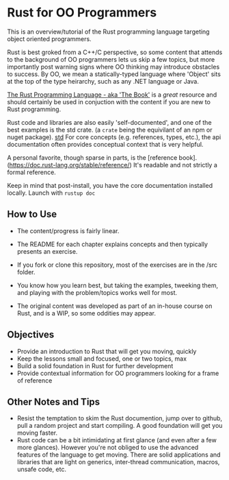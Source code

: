 # Rust for OO Programmers

This is an overview/tutorial of the Rust programming language targeting object oriented programmers.  

Rust is best groked from a C++/C perspective, so some content that attends to the background of OO programmers lets us skip a few topics, but more importantly post warning signs 
where OO thinking may introduce obstacles to success.  By OO, we mean a statically-typed language where 'Object' sits at the top
of the type heirarchy, such as any .NET language or Java.

[The Rust Programming Language - aka 'The Book'](https://doc.rust-lang.org/book/) is a *great* resource and should certainly be used in conjuction with the content if you are new to Rust programming.  

Rust code and libraries are also easily 'self-documented', and one of the best examples is the std crate.  (a `crate` being the equivilant of an npm or nuget package).  [std](https://doc.rust-lang.org/std/)  For core concepts (e.g. references, types, etc.), the api documentation often provides conceptual context that is very helpful. 

A personal favorite, though sparse in parts, is the [reference book].(https://doc.rust-lang.org/stable/reference/) It's readable and not strictly a formal reference.

Keep in mind that post-install, you have the core documentation installed locally.  Launch with ```rustup doc```

## How to Use 

* The content/progress is fairly linear.

* The README for each chapter explains concepts and then typically presents an exercise.

* If you fork or clone this repository, most of the exercises are in the /src folder.  

* You know how you learn best, but taking the examples, tweeking them, and playing with the problem/topics works well for most. 

* The original content was developed as part of an in-house course on Rust, and is a WIP, so some oddities may appear. 


## Objectives
* Provide an introduction to Rust that will get you moving, quickly
* Keep the lessons small and focused, one or two topics, max
* Build a solid foundation in Rust for further development
* Provide contextual information for OO programmers looking for a frame of reference

## Other Notes and Tips

* Resist the temptation to skim the Rust documention, jump over to github, pull a random project and start compiling.  A good foundation will get you moving faster.
* Rust code can be a bit intimidating at first glance (and even after a few more glances). However you're not obliged to use the advanced features of the language to get moving.  There are solid applications and libraries that are light on generics, inter-thread communication, macros, unsafe code, etc.
